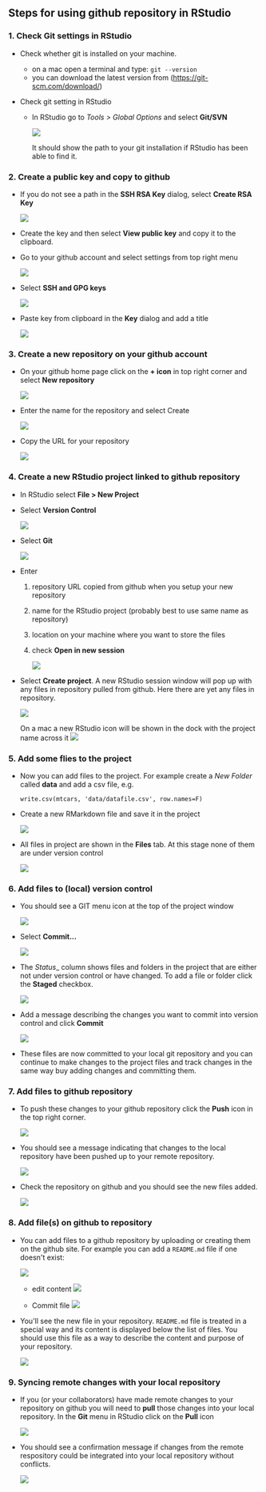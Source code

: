 
## Steps for using github repository in RStudio

### 1. Check Git settings in RStudio

* Check whether git is installed on your machine. 
    * on a mac open a terminal and type: `git --version`
    * you can download the latest version from (https://git-scm.com/download/)
    
* Check git setting in RStudio
    * In RStudio go to _Tools > Global Options_ and select __Git/SVN__
        
        ![](img/git_setup1.png)
        
        It should show the path to your git installation if RStudio has been able to find it.

### 2. Create a public key and copy to github

* If you do not see a path in the __SSH RSA Key__ dialog, select __Create RSA Key__

     ![](img/create_key1.png)
     
* Create the key and then select __View public key__ and copy it to the clipboard.

* Go to your github account and select settings from top right menu

     ![](img/add_key1.png)
     
* Select __SSH and GPG keys__

     ![](img/add_key2.png)

* Paste key from clipboard in the __Key__ dialog and add a title

     ![](img/add_key3.png)
     
     
### 3. Create a new repository on your github account

* On your github home page click on the __+ icon__ in top right corner and select __New repository__

   ![](img/create_repo1.png)


* Enter the name for the repository and select Create


   ![](img/create_repo2.png)


* Copy the URL for your repository

   ![](img/create_repo3.png)

### 4. Create a new RStudio project linked to github repository

* In RStudio select __File > New Project__

* Select __Version Control__

    ![](img/new_proj1.png)
   
* Select __Git__

    ![](img/new_proj2.png)

* Enter  

    1. repository URL copied from github when you setup your new repository
    2. name for the RStudio project (probably best to use same name as repository)
    3. location on your machine where you want to store the files
    4. check __Open in new session__

        ![](img/new_proj3.png)

* Select __Create project__. A new RStudio session window will pop up with any files in repository pulled from github. Here there are yet any files in repository.

    ![](img/new_proj4.png)
  
    
    On a mac a new RStudio icon will be shown in the dock with the project name across it ![](img/new_proj5.png)
    


### 5. Add some flies to the project

* Now you can add files to the project. For example create a _New Folder_ called **data** and add a csv file, e.g.


    ```
    write.csv(mtcars, 'data/datafile.csv', row.names=F)
    ```
    
* Create a new RMarkdown file and save it in the project

    ![](img/add_files1.png)
    
* All files in project are shown in the __Files__ tab. At this stage none of them are under version control

    ![](img/add_files2.png)


### 6. Add files to (local) version control

* You should see a GIT menu icon at the top of the project window

    ![](img/commit_files1.png)
    
* Select __Commit...__

    ![](img/commit_files2.png)
    
* The _Status__ column shows files and folders in the project that are either not under version control or have changed. To add a file or folder click the __Staged__ checkbox.

    ![](img/commit_files3.png)

* Add a message describing the changes you want to commit into version control and click __Commit__

    ![](img/commit_files4.png)
    
* These files are now committed to your local git repository and you can continue to make changes to the project files and track changes in the same way buy adding changes and committing them.

### 7. Add files to github repository

* To push these changes to your github repository click the __Push__ icon in the top right corner.

    ![](img/commit_files5.png)
    
* You should see a message indicating that changes to the local repository have been pushed up to your remote repository.

    ![](img/commit_files6.png)
    
* Check the repository on github and you should see the new files added.

    ![](img/commit_files7.png)


### 8. Add file(s) on github to repository

* You can add files to a github repository by uploading or creating them on the github site. For example you can add a `README.md` file if one doesn't exist:

    ![](img/add_remote1.png)

    * edit content
     ![](img/add_remote2.png)

    * Commit file
     ![](img/add_remote3.png)

* You'll see the new file in your repository. `README.md` file is treated in a special way and its content is displayed below the list of files. You should use this file as a way to describe the content and purpose of your repository.

    ![](img/add_remote4.png)


### 9. Syncing remote changes with your local repository

* If you (or your collaborators) have made remote changes to your repository on github you will need to **pull** those changes into your local repository. In the __Git__ menu in RStudio click on the __Pull__ icon

     ![](img/pull_files1.png)
     
* You should see a confirmation message if changes from the remote respository could be integrated into your local repository without conflicts.

     ![](img/pull_files2.png)
